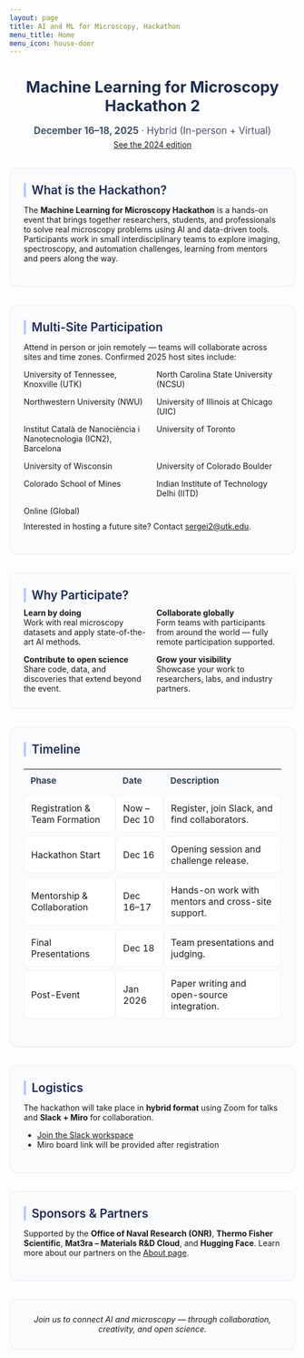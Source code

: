 ```yaml
---
layout: page
title: AI and ML for Microscopy, Hackathon
menu_title: Home
menu_icon: house-door
---
```


<style>
.section-card{
  background:#fafbfd;
  border:1px solid #e8ecf3;
  border-radius:14px;
  padding:26px 24px;
  margin:32px 0;
  box-shadow:0 1px 2px rgba(16,24,40,.04);
}
.section-card h2{
  font-size:1.3rem;
  color:#1d2a56;
  margin-top:0;
  margin-bottom:10px;
  font-weight:600;
  border-left:4px solid #b4c8ff;
  padding-left:10px;
}
.grid-2{ display:grid; grid-template-columns: 1fr 1fr; gap:14px; }
@media (max-width: 760px){ .grid-2{ grid-template-columns:1fr; } }
.table-soft{
  width:100%; border-collapse:separate; border-spacing:0 6px;
}
.table-soft th{
  text-align:left; font-weight:700; font-size:.95rem; color:#344054;
  padding:10px 12px;
}
.table-soft td{
  background:#fff; border:1px solid #eef0f5; border-radius:10px;
  padding:12px;
}
</style>

<div style="text-align:center; margin-top:10px;">
  <h1 style="font-size:1.7rem; color:#1f2d4f; margin-bottom:8px;">Machine Learning for Microscopy Hackathon 2</h1>
  <p style="font-size:1.05rem; color:#475467; margin-bottom:0;">
    <strong>December 16–18, 2025</strong> · Hybrid (In-person + Virtual)
  </p>
  <p style="margin-top:6px;"><a href="https://kaliningroup.github.io/mic-hackathon/">See the 2024 edition</a></p>
</div>

<div class="section-card">
  <h2>What is the Hackathon?</h2>
  <p>
    The <strong>Machine Learning for Microscopy Hackathon</strong> is a hands-on event that brings together
    researchers, students, and professionals to solve real microscopy problems using AI and data-driven tools.
    Participants work in small interdisciplinary teams to explore imaging, spectroscopy, and automation challenges,
    learning from mentors and peers along the way.
  </p>
</div>

<div class="section-card">
  <h2>Multi-Site Participation</h2>
  <p>
    Attend in person or join remotely — teams will collaborate across sites and time zones.
    Confirmed 2025 host sites include:
  </p>
  <div class="grid-2" style="margin-top:10px;">
    <div>University of Tennessee, Knoxville (UTK)</div>
    <div>North Carolina State University (NCSU)</div>
    <div>Northwestern University (NWU)</div>
    <div>University of Illinois at Chicago (UIC)</div>
    <div>Institut Català de Nanociència i Nanotecnologia (ICN2), Barcelona</div>
    <div>University of Toronto</div>
    <div>University of Wisconsin</div>
    <div>University of Colorado Boulder</div>
    <div>Colorado School of Mines</div>
    <div>Indian Institute of Technology Delhi (IITD)</div>
    <div>Online (Global)</div>
  </div>
  <p style="margin-top:10px;">
    Interested in hosting a future site? Contact <a href="mailto:sergei2@utk.edu">sergei2@utk.edu</a>.
  </p>
</div>

<div class="section-card">
  <h2>Why Participate?</h2>
  <div class="grid-2">
    <div><strong>Learn by doing</strong><br>Work with real microscopy datasets and apply state-of-the-art AI methods.</div>
    <div><strong>Collaborate globally</strong><br>Form teams with participants from around the world — fully remote participation supported.</div>
    <div><strong>Contribute to open science</strong><br>Share code, data, and discoveries that extend beyond the event.</div>
    <div><strong>Grow your visibility</strong><br>Showcase your work to researchers, labs, and industry partners.</div>
  </div>
</div>

<div class="section-card">
  <h2>Timeline</h2>
  <table class="table-soft">
    <thead><tr><th>Phase</th><th>Date</th><th>Description</th></tr></thead>
    <tbody>
      <tr><td>Registration & Team Formation</td><td>Now – Dec 10</td><td>Register, join Slack, and find collaborators.</td></tr>
      <tr><td>Hackathon Start</td><td>Dec 16</td><td>Opening session and challenge release.</td></tr>
      <tr><td>Mentorship & Collaboration</td><td>Dec 16–17</td><td>Hands-on work with mentors and cross-site support.</td></tr>
      <tr><td>Final Presentations</td><td>Dec 18</td><td>Team presentations and judging.</td></tr>
      <tr><td>Post-Event</td><td>Jan 2026</td><td>Paper writing and open-source integration.</td></tr>
    </tbody>
  </table>
</div>

<div class="section-card">
  <h2>Logistics</h2>
  <p>
    The hackathon will take place in <strong>hybrid format</strong> using Zoom for talks and
    <strong>Slack + Miro</strong> for collaboration.
  </p>
  <ul>
    <li><a href="https://tiny.utk.edu/slack">Join the Slack workspace</a></li>
    <li>Miro board link will be provided after registration</li>
  </ul>
</div>

<div class="section-card">
  <h2>Sponsors & Partners</h2>
  <p>
    Supported by the <strong>Office of Naval Research (ONR)</strong>, <strong>Thermo Fisher Scientific</strong>, <strong>Mat3ra – Materials R&D Cloud</strong>, and <strong>Hugging Face</strong>.
    Learn more about our partners on the <a href="/about/">About page</a>.
  </p>
</div>

<div class="section-card" style="text-align:center;">
  <em>Join us to connect AI and microscopy — through collaboration, creativity, and open science.</em>
</div>
